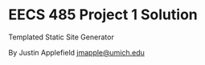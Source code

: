 EECS 485 Project 1 Solution
===========================
Templated Static Site Generator


By Justin Applefield <jmapple@umich.edu>
